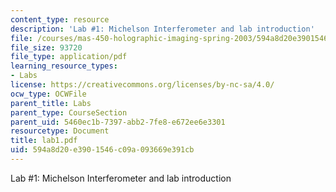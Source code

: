 ```yaml
---
content_type: resource
description: 'Lab #1: Michelson Interferometer and lab introduction'
file: /courses/mas-450-holographic-imaging-spring-2003/594a8d20e3901546c09a093669e391cb_lab1.pdf
file_size: 93720
file_type: application/pdf
learning_resource_types:
- Labs
license: https://creativecommons.org/licenses/by-nc-sa/4.0/
ocw_type: OCWFile
parent_title: Labs
parent_type: CourseSection
parent_uid: 5460ec1b-7397-abb2-7fe8-e672ee6e3301
resourcetype: Document
title: lab1.pdf
uid: 594a8d20-e390-1546-c09a-093669e391cb
---
```

Lab #1: Michelson Interferometer and lab introduction